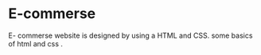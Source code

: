 # E-commerse
E- commerse website is designed by using a HTML and CSS. some basics of html and css .
